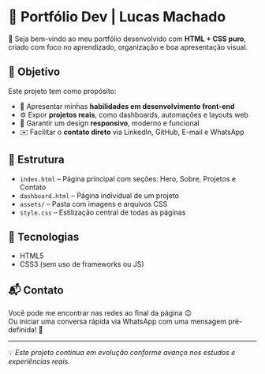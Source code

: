 # 🚀 Portfólio Dev | Lucas Machado

👋 Seja bem-vindo ao meu portfólio desenvolvido com **HTML + CSS puro**, criado com foco no aprendizado, organização e boa apresentação visual.

## 🎯 Objetivo

Este projeto tem como propósito:

- 📄 Apresentar minhas **habilidades em desenvolvimento front-end**
- ⚙️ Expor **projetos reais**, como dashboards, automações e layouts web
- 📱 Garantir um design **responsivo**, moderno e funcional
- ✉️ Facilitar o **contato direto** via LinkedIn, GitHub, E-mail e WhatsApp

## 🧱 Estrutura

- `index.html` – Página principal com seções: Hero, Sobre, Projetos e Contato  
- `dashboard.html` – Página individual de um projeto  
- `assets/` – Pasta com imagens e arquivos CSS  
- `style.css` – Estilização central de todas as páginas

## 🔗 Tecnologias

- HTML5  
- CSS3 (sem uso de frameworks ou JS)

## 📬 Contato

Você pode me encontrar nas redes ao final da página 😉  
Ou iniciar uma conversa rápida via WhatsApp com uma mensagem pré-definida! 📱

---

💡 *Este projeto continua em evolução conforme avanço nos estudos e experiências reais.*
